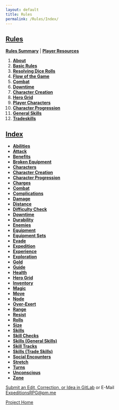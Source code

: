 ```yaml
---
layout: default
title: Rules
permalink: /Rules/Index/
---
```

## [Rules](#rules)
**[Rules Summary]({{site.baseurl}}/Rules/Summary/#summary)**  | **[Player Resources]({{site.baseurl}}/Rules/Summary/#summary)** 

1. **[About]({{site.baseurl}}/Rules/1/#about-expeditions)**
2. **[Basic Rules]({{site.baseurl}}/Rules/2/#basic-rules)**
3. **[Resolving Dice Rolls]({{site.baseurl}}/Rules/3/#resolving-dice-rolls)**
4. **[Flow of the Game]({{site.baseurl}}/Rules/4/#flow-of-the-game)**
5. **[Combat]({{site.baseurl}}/Rules/5/#combat)**
6. **[Downtime]({{site.baseurl}}/Rules/6/#downtime)**
7. **[Character Creation]({{site.baseurl}}/Rules/7/#character-creation)**
8. **[Hero Grid]({{site.baseurl}}/Rules/8/#hero-grid)**
9. **[Player Characters]({{site.baseurl}}/Rules/9/#player-characters)**
10. **[Character Progression]({{site.baseurl}}/Rules/10/#character-progression)**
11. **[General Skills]({{site.baseurl}}/Rules/11/#general-skills)**
12. **[Tradeskills]({{site.baseurl}}/Rules/12/#tradeskills)**

## [Index](#index)
- **[Abilities]({{site.baseurl}}/Rules/9/#abilities)**
- **[Attack]({{site.baseurl}}/Rules/5/#attacking)**
- **[Benefits]({{site.baseurl}}/Rules/0/#missing-rule)**
- **[Broken Equipment]({{site.baseurl}}/Rules/0/#missing-rule)**
- **[Characters]({{site.baseurl}}/Rules/9/#player-characters)**
- **[Character Creation]({{site.baseurl}}/Rules/7/#character-creation)**
- **[Character Progression]({{site.baseurl}}/Rules/10/#character-progression)**
- **[Charges]({{site.baseurl}}/Rules/9/#abilities)**
- **[Combat]({{site.baseurl}}/Rules/5/#combat)**
- **[Complications]({{site.baseurl}}/Rules/0/#missing-rule)**
- **[Damage]({{site.baseurl}}/Rules/5/#taking-damage)**
- **[Distance]({{site.baseurl}}/Rules/5/#zoned-combat)**
- **[Difficulty Check]({{site.baseurl}}/Rules/3/#resolving-dice-rolls)**
- **[Downtime]({{site.baseurl}}/Rules/6/#downtime)**
- **[Durability]({{site.baseurl}}/Rules/9/#equipment)**
- **[Enemies]({{site.baseurl}}/Rules/5/#enemy-turn)**
- **[Equipment ]({{site.baseurl}}/Rules/9/#equipment)**
- **[Equipment Sets]({{site.baseurl}}/Rules/7/#equipment-sets)**
- **[Evade]({{site.baseurl}}/Rules/9/#skills)**
- **[Expedition]({{site.baseurl}}/Rules/4/#expedition)**
- **[Experience]({{site.baseurl}}/Rules/10/#gaining-experience)**
- **[Exploration]({{site.baseurl}}/Rules/4/#social-and-exploration)**
- **[Gold]({{site.baseurl}}/Rules/10/#managing-equipment)**
- **[Guide]({{site.baseurl}}/Rules/2/)**
- **[Health]({{site.baseurl}}/Rules/9/#player-characters)**
- **[Hero Grid]({{site.baseurl}}/Rules/8/#hero-grid)**
- **[Inventory]({{site.baseurl}}/Rules/10/#managing-equipment)**
- **[Magic]({{site.baseurl}}/Rules/9/#player-characters)**
- **[Move]({{site.baseurl}}/Rules/5/#zoned-combat)**
- **[Node]({{site.baseurl}}/Rules/8/#hero-grid)**
- **[Over-Exert]({{site.baseurl}}/Rules/3/#resolving-dice-rolls)**
- **[Range]({{site.baseurl}}/Rules/5/#zoned-combat)**
- **[Resist]({{site.baseurl}}/Rules/9/#skills)**
- **[Rolls]({{site.baseurl}}/Rules/3/#resolving-dice-rolls)**
- **[Size]({{site.baseurl}}/Rules/7/#size)**
- **[Skills]({{site.baseurl}}/Rules/9/#skills)**
- **[Skill Checks]({{site.baseurl}}/Rules/3/#resolving-dice-rolls)**
- **[Skills (General Skills)]({{site.baseurl}}/Rules/11/#general-skills)**
- **[Skill Tracks]({{site.baseurl}}/Rules/9/#skills)**
- **[Skills (Trade Skills)]({{site.baseurl}}/Rules/12/#tradeskills)**
- **[Social Encounters]({{site.baseurl}}/Rules/4/#social-and-exploration)**
- **[Stretch]({{site.baseurl}}/Rules/3/#resolving-dice-rolls)**
- **[Turns]({{site.baseurl}}/Rules/5/#turn-order)**
- **[Unconscious]({{site.baseurl}}/Rules/0/#missing-rule)**
- **[Zone]({{site.baseurl}}/Rules/5/#zoned-combat)**

[Submit an Edit, Correction, or Idea in GitLab](https://github.com/SmashXanadu/Expeditions/issues/new) or E-Mail ExpeditionsRPG@pm.me

[Project Home]({{site.baseurl}})